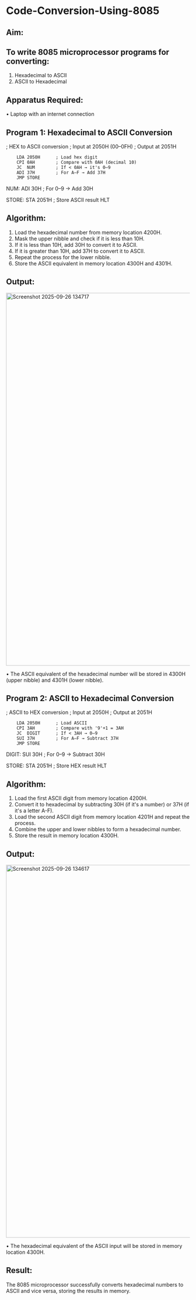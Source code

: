 # Code-Conversion-Using-8085
## Aim:
## To write 8085 microprocessor programs for converting:
1.	Hexadecimal to ASCII
2.	ASCII to Hexadecimal
## Apparatus Required:
•	Laptop with an internet connection
## Program 1: Hexadecimal to ASCII Conversion
; HEX to ASCII conversion
; Input at 2050H (00–0FH)
; Output at 2051H

        LDA 2050H      ; Load hex digit
        CPI 0AH        ; Compare with 0AH (decimal 10)
        JC  NUM        ; If < 0AH → it's 0–9
        ADI 37H        ; For A–F → Add 37H
        JMP STORE

NUM:    ADI 30H        ; For 0–9 → Add 30H

STORE:  STA 2051H      ; Store ASCII result
        HLT

## Algorithm:
1.	Load the hexadecimal number from memory location 4200H.
2.	Mask the upper nibble and check if it is less than 10H.
3.	If it is less than 10H, add 30H to convert it to ASCII.
4.	If it is greater than 10H, add 37H to convert it to ASCII.
5.	Repeat the process for the lower nibble.
6.	Store the ASCII equivalent in memory location 4300H and 4301H.
## Output:
<img width="1920" height="1020" alt="Screenshot 2025-09-26 134717" src="https://github.com/user-attachments/assets/825ce718-8e03-45fd-b051-92fa0feb46b5" />

•	The ASCII equivalent of the hexadecimal number will be stored in 4300H (upper nibble) and 4301H (lower nibble).

## Program 2: ASCII to Hexadecimal Conversion
; ASCII to HEX conversion
; Input at 2050H
; Output at 2051H

        LDA 2050H      ; Load ASCII
        CPI 3AH        ; Compare with '9'+1 = 3AH
        JC  DIGIT      ; If < 3AH → 0–9
        SUI 37H        ; For A–F → Subtract 37H
        JMP STORE

DIGIT:  SUI 30H        ; For 0–9 → Subtract 30H

STORE:  STA 2051H      ; Store HEX result
        HLT

## Algorithm:
1.	Load the first ASCII digit from memory location 4200H.
2.	Convert it to hexadecimal by subtracting 30H (if it's a number) or 37H (if it's a letter A-F).
3.	Load the second ASCII digit from memory location 4201H and repeat the process.
4.	Combine the upper and lower nibbles to form a hexadecimal number.
5.	Store the result in memory location 4300H.
## Output:
<img width="1920" height="1020" alt="Screenshot 2025-09-26 134617" src="https://github.com/user-attachments/assets/b30173ef-100b-456f-9ca2-ecce7e50e35e" />

•	The hexadecimal equivalent of the ASCII input will be stored in memory location 4300H.
## Result:
The 8085 microprocessor successfully converts hexadecimal numbers to ASCII and vice versa, storing the results in memory.
